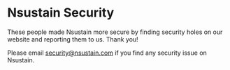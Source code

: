 # Nsustain Security

These people made Nsustain more secure
by finding security holes on our website
and reporting them to us. Thank you!



Please email security@nsustain.com
if you find any security issue on Nsustain.
